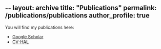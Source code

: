 --
layout: archive
title: "Publications"
permalink: /publications/publications
author_profile: true
---

You will find my publications here:
<ul>
<li> <a href="https://scholar.google.fr/citations?user=gyx2-dkAAAAJ">Google Scholar</a></li>
<li> <a href="https://cv.archives-ouvertes.fr/emmanuel-vazquez">CV-HAL</a></li>
</ul>
